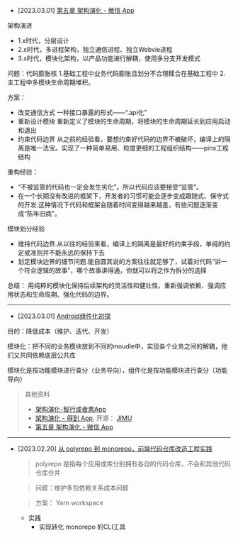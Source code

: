 
- [2023.03.01] [第五章 架构演化 - 微信 App](https://www.jiangguo.net/c/0pg/mog.html)

架构演进
  - 1.x时代，分层设计
  - 2.x时代，多进程架构，独立通信进程、独立Webvie进程
  - 3.x时代，模块化架构，以产品功能进行解耦，使用多分支开发模式

问题：代码膨胀核
1.基础工程中业务代码膨胀且划分不合理糅合在基础工程中
2. 主工程中多模块生命周期堆积。

方案：
- 改变通信方式
	一种接口暴露的形式——“.api化”
- 重新设计模块
	重新定义了模块的生命周期，将模块的生命周期延长到应用启动和退出
- 约束代码边界
	从之前的经验看，要想约束好代码的边界不被破坏，编译上的隔离是唯一法宝。实现了一种简单易用、粒度更细的工程组织结构——pins工程结构


重构经验：
- “不被监管的代码也一定会发生劣化”。所以代码应该要接受“监管”。
- 在一个长期没有改进的框架下，开发者的习惯可能会逐步变成跟随式、保守式的开发.这种情况下代码和框架会随着时间变得越来越差，有些问题逐渐变成“陈年旧病”。

模块划分经验
- 维持代码边界.从以往的经验来看，编译上的隔离是最好的约束手段，单纯的约定或准则并不能永远的保持下去
- 划定模块边界的细节问题.能自圆其说的方案往往就足够了，试着对代码“讲一个符合逻辑的故事”，哪个故事讲得通，你就可以将之作为拆分的选择

总结：
用纯粹的模块化保持后续架构的灵活性和健壮性，重新强调依赖、强调应用状态和生命周期、强化代码的边界。

---

- [2023.03.01] [Android组件化初探](https://www.jiangguo.net/c/0pg/dd2.html)

目的：降低成本（维护、迭代、开发）

模块化：把不同的业务模块放到不同的moudle中，实现各个业务之间的解耦，他们又共同依赖底层公共库

模块化是按功能模块进行查分（业务导向），组件化是按功能模块进行查分（功能导向）

> 其他资料
>  - [架构演化-智行或者票App](https://www.jiangguo.net/c/0pg/54e.html)
>  - [架构演化 - 得到 App](https://www.jiangguo.net/c/0pg/g0z.html), 开源： [JIMU](https://github.com/mqzhangw/JIMU)
>  - [第五章 架构演化 - 微信 App](https://www.jiangguo.net/c/0pg/mog.html)

---


- [2023.02.20] [从 polyrepo 到 monorepo，前端代码仓库改造工程实践](https://mp.weixin.qq.com/s/9KOr5-C5cidp0te1IEg6vg)
  >  polyrepo 是指每个应用或库分别拥有各自的代码仓库，不会和其他代码仓库合并
  
  > 问题：维护多包依赖关系成本问题

  > 方案： Yarn workspace

  - 实践
    - 实现转化 monorepo 的CLI工具

